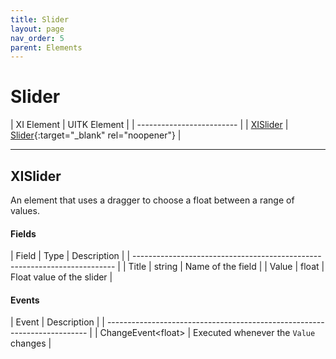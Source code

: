 ```yaml
---
title: Slider
layout: page
nav_order: 5
parent: Elements
---
```


# Slider

| XI Element | UITK Element |
| ------------------------- |
| [XISlider](#xislider) | [Slider](https://docs.unity3d.com/Manual/UIE-uxml-element-Slider.html){:target="_blank" rel="noopener"} |

---

## XISlider

An element that uses a dragger to choose a float between a range of values.

#### Fields

| Field   | Type           | Description                                    |
| ------------------------------------------------------------------------- |
| Title            | string         | Name of the field                     |
| Value            | float          | Float value of the slider             |

#### Events

| Event                   | Description                                     |
| ------------------------------------------------------------------------- |
| ChangeEvent\<float>     | Executed whenever the `Value` changes           |


